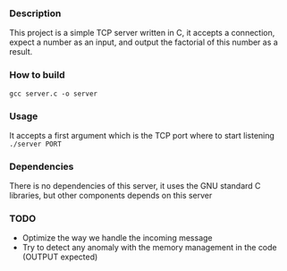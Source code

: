 ### Description
This project is a simple TCP server written in C, it accepts a connection, expect a number as an input, and output the factorial of this number as a result.

### How to build
`gcc server.c -o server`

### Usage
It accepts a first argument which is the TCP port where to start listening
`./server PORT`

### Dependencies
There is no dependencies of this server, it uses the GNU standard C libraries, but other components depends on this server

### TODO
* Optimize the way we handle the incoming message
* Try to detect any anomaly with the memory management in the code (OUTPUT expected)
